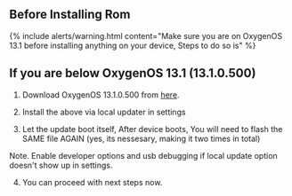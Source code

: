 ## Before Installing Rom

{% include alerts/warning.html content="Make sure you are on OxygenOS 13.1 before installing anything on your device, Steps to do so is" %}

## If you are below OxygenOS 13.1 (13.1.0.500)
1. Download OxygenOS 13.1.0.500 from [here](https://sourceforge.net/projects/playground0230/files/OOS13.1/9747695c1ef34dedb5d3b62a54678736.zip/download).

2. Install the above via local updater in settings

3. Let the update boot itself, After device boots, You will need to flash the SAME file AGAIN (yes, its nessesary, making it two times in total)

Note. Enable developer options and usb debugging if local update option doesn't show up in settings.

4. You can proceed with next steps now.
